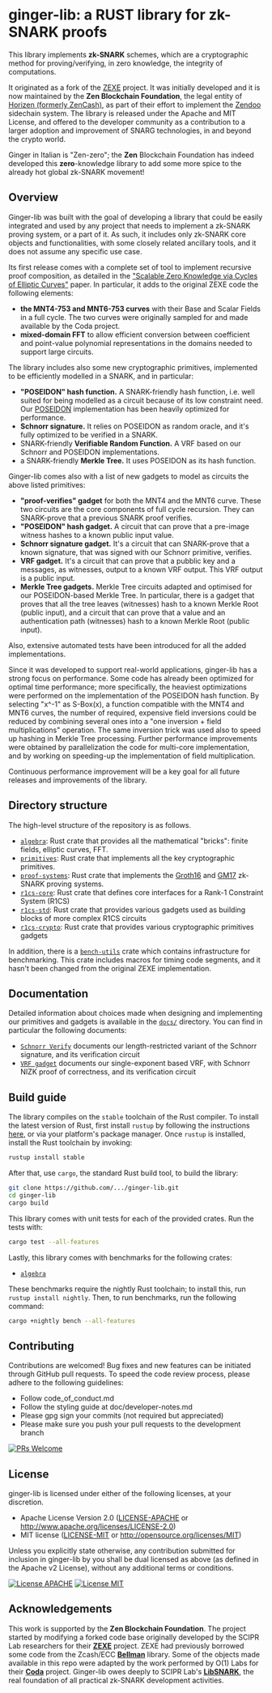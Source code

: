 ginger-lib: a RUST library for zk-SNARK proofs
================================================================================

This library implements __zk-SNARK__ schemes, which are a cryptographic method
for proving/verifying, in zero knowledge, the integrity of computations.

It originated as a fork of the [ZEXE](https://github.com/scipr-lab/ZEXE) project. It was initially developed and it is now maintained by the **Zen Blockchain Foundation**, the legal entity of [Horizen \(formerly ZenCash\)](https://horizen.global), as part of their effort to implement the [Zendoo](https://eprint.iacr.org/2020/123.pdf "Zendoo") sidechain system. The library is released under the Apache and MIT License, and offered to the developer community as a contribution to a larger adoption and improvement of SNARG technologies, in and beyond the crypto world.

Ginger in Italian is "Zen-zero"; the **Zen** Blockchain Foundation has indeed developed this **zero**-knowledge library to add some more spice to the already hot global zk-SNARK movement!


## Overview

Ginger-lib was built with the goal of developing a library that could be easily integrated and used by any project that needs to implement a zk-SNARK proving system, or a part of it. As such, it includes only zk-SNARK core objects and functionalities, with some closely related ancillary tools, and it does not assume any specific use case. 

Its first release comes with a complete set of tool to implement recursive proof composition, as detailed in the ["Scalable Zero Knowledge via Cycles of Elliptic Curves"](https://eprint.iacr.org/2014/595.pdf) paper.
In particular, it adds to the original ZEXE code the following elements:

-   __the MNT4-753 and MNT6-753 curves__
    with their Base and Scalar Fields in a full cycle. The two curves were originally sampled for and made available by the Coda project.
-   __mixed-domain FFT__
    to allow efficient conversion between coefficient and point-value polynomial representations in the domains needed to support large circuits.

The library includes also some new cryptographic primitives, implemented to be efficiently modelled in a SNARK, and in particular:

-   __"POSEIDON" hash function.__
    A SNARK-friendly hash function, i.e. well suited for being modelled as a circuit because of its low constraint need. Our [POSEIDON](https://eprint.iacr.org/2019/458.pdf) implementation has been heavily optimized for performance.
-   __Schnorr signature.__
    It relies on POSEIDON as random oracle, and it's fully optimized to be verified in a SNARK.
-   SNARK-friendly __Verifiable Random Function.__
    A VRF based on our Schnorr and POSEIDON implementations.
-   a SNARK-friendly __Merkle Tree.__
    It uses POSEIDON as its hash function.

Ginger-lib comes also with a list of new gadgets to model as circuits the above listed primitives: 

-   __"proof-verifies" gadget__ for both the MNT4 and the MNT6 curve.
    These two circuits are the core components of full cycle recursion. They can SNARK-prove that a previous SNARK proof verifies.
-   __"POSEIDON" hash gadget.__
    A circuit that can prove that a pre-image witness hashes to a known public input value.
-   __Schnorr signature gadget.__
    It's a circuit that can SNARK-prove that a known signature, that was signed with our Schnorr primitive, verifies.
-   __VRF gadget.__
    It's a circuit that can prove that a pubblic key and a messages, as witnesses, output to a known VRF output. This VRF output is a public input.
-   __Merkle Tree gadgets.__
    Merkle Tree circuits adapted and optimised for our POSEIDON-based Merkle Tree. In particular, there is a gadget that proves that all the tree leaves (witnesses) hash to a known Merkle Root (public input), and a circuit that can prove that a value and an authentication path (witnesses) hash to a known Merkle Root (public input).

Also, extensive automated tests have been introduced for all the added implementations.

Since it was developed to support real-world applications, ginger-lib has a strong focus on performance. Some code has already been optimized for optimal time performance; more specifically, the heaviest optimizations were performed on the implementation of the POSEIDON hash function. By selecting "x^-1" as S-Box(x), a function compatible with the MNT4 and MNT6 curves, the number of required, expensive field inversions could be reduced by combining several ones into a "one inversion + field multiplications" operation. The same inversion trick was used also to speed up hashing in Merkle Tree processing. Further performance improvements were obtained by parallelization the code for multi-core implementation, and by working on speeding-up the implementation of field multiplication.

Continuous performance improvement will be a key goal for all future releases and improvements of the library.  


## Directory structure

The high-level structure of the repository is as follows.

* [`algebra`](algebra): Rust crate that provides all the mathematical "bricks": finite fields, elliptic curves, FFT.
* [`primitives`](primitives): Rust crate that implements all the key cryptographic primitives.
* [`proof-systems`](proof-systems): Rust crate that implements the [Groth16](https://ia.cr/2016/260) and [GM17](https://ia.cr/2017/540) zk-SNARK proving systems.
* [`r1cs-core`](r1cs/core): Rust crate that defines core interfaces for a Rank-1 Constraint System (R1CS)
* [`r1cs-std`](r1cs/gadgets/std): Rust crate that provides various gadgets used as building blocks of more complex R1CS circuits
* [`r1cs-crypto`](r1cs/gadgets/crypto): Rust crate that provides various cryptographic primitives gadgets 

In addition, there is a  [`bench-utils`](bench-utils) crate which contains infrastructure for benchmarking. This crate includes macros for timing code segments, and it hasn't been changed from the original ZEXE implementation.

## Documentation

Detailed information about choices made when designing and implementing our primitives and gadgets is available in the [`docs/`](docs/) directory. You can find in particular the following documents:

* [`Schnorr Verify`](docs/SchnorrVerify) documents our length-restricted variant of the Schnorr signature,  and its verification circuit
* [`VRF gadget`](docs/VRFgadget) documents our single-exponent based VRF, with Schnorr NIZK proof of correctness, and its verification circuit

## Build guide

The library compiles on the `stable` toolchain of the Rust compiler. To install the latest version of Rust, first install `rustup` by following the instructions [here](https://rustup.rs/), or via your platform's package manager. Once `rustup` is installed, install the Rust toolchain by invoking:
```bash
rustup install stable
```

After that, use `cargo`, the standard Rust build tool, to build the library:
```bash
git clone https://github.com/.../ginger-lib.git
cd ginger-lib
cargo build 
```

This library comes with unit tests for each of the provided crates. Run the tests with:
```bash
cargo test --all-features 
``` 

Lastly, this library comes with benchmarks for the following crates:

- [`algebra`](algebra)

These benchmarks require the nightly Rust toolchain; to install this, run `rustup install nightly`. Then, to run benchmarks, run the following command:
```bash
cargo +nightly bench --all-features 
```

## Contributing

Contributions are welcomed! Bug fixes and new features can be initiated through GitHub pull requests. To speed the code review process, please adhere to the following guidelines:

* Follow code_of_conduct.md
* Follow the styling guide at doc/developer-notes.md
* Please gpg sign your commits (not required but appreciated)
* Please make sure you push your pull requests to the development branch

[![PRs Welcome](https://img.shields.io/badge/PRs-welcome-brightgreen.svg?style=flat-square)](http://makeapullrequest.com)

## License

ginger-lib is licensed under either of the following licenses, at your discretion.

 * Apache License Version 2.0 ([LICENSE-APACHE](http://www.apache.org/licenses/LICENSE-2.0) or http://www.apache.org/licenses/LICENSE-2.0)
 * MIT license ([LICENSE-MIT](http://opensource.org/licenses/MIT) or http://opensource.org/licenses/MIT)

Unless you explicitly state otherwise, any contribution submitted for inclusion in ginger-lib by you shall be dual licensed as above (as defined in the Apache v2 License), without any additional terms or conditions.

[![License APACHE](https://img.shields.io/badge/license-APACHE-blue.svg)](http://www.apache.org/licenses/LICENSE-2.0)
[![License MIT](https://img.shields.io/badge/license-MIT-blue.svg)](http://opensource.org/licenses/MIT)

## Acknowledgements

This work is supported by the **Zen Blockchain Foundation**. 
The project started by modifying a forked code base originally developed by the SCIPR Lab researchers for their [**ZEXE**](https://github.com/scipr-lab/ZEXE) project. ZEXE had previously borrowed some code from the Zcash/ECC [**Bellman**](https://github.com/zcash/librustzcash/tree/master/bellman) library.
Some of the objects made available in this repo were adapted by the work performed by O(1) Labs for their [**Coda**](https://github.com/CodaProtocol/coda) project.
Ginger-lib owes deeply to SCIPR Lab's [**LibSNARK**](https://github.com/scipr-lab/libSNARK), the real foundation of all practical zk-SNARK development activities. 

